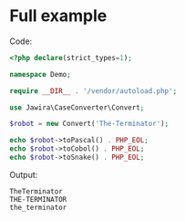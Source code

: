 Full example
============

Code:

```php
<?php declare(strict_types=1);

namespace Demo;

require __DIR__ . '/vendor/autoload.php';

use Jawira\CaseConverter\Convert;

$robot = new Convert('The-Terminator');

echo $robot->toPascal() . PHP_EOL;
echo $robot->toCobol() . PHP_EOL;
echo $robot->toSnake() . PHP_EOL;
```

Output:

```text
TheTerminator
THE-TERMINATOR
the_terminator
```
